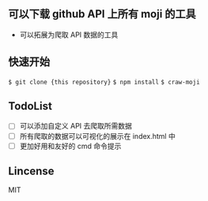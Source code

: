 ## 可以下载 github API 上所有 moji 的工具

- 可以拓展为爬取 API 数据的工具

## 快速开始

`$ git clone {this repository}`
`$ npm install`
`$ craw-moji`

## TodoList

- [ ] 可以添加自定义 API 去爬取所需数据
- [ ] 所有爬取的数据可以可视化的展示在 index.html 中
- [ ] 更加好用和友好的 cmd 命令提示

## Lincense

MIT
